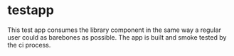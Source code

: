 # testapp

This test app consumes the library component in the same way a regular user could as barebones as possible.
The app is built and smoke tested by the ci process.
